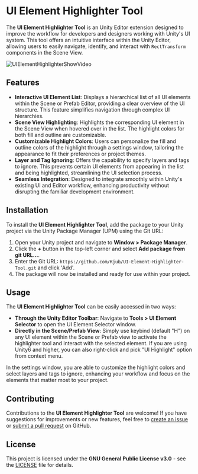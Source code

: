 # UI Element Highlighter Tool

The **UI Element Highlighter Tool** is an Unity Editor extension designed to improve the workflow for developers and designers working with Unity's UI system. This tool offers an intuitive interface within the Unity Editor, allowing users to easily navigate, identify, and interact with `RectTransform` components in the Scene View.

![UIElementHighlighterShowVideo](https://github.com/Kjub/UI-Element-Highlighter-Tool/assets/7487311/df0ca984-105d-48df-852b-fe5698e6caee)


## Features

-   **Interactive UI Element List**: Displays a hierarchical list of all UI elements within the Scene or Prefab Editor, providing a clear overview of the UI structure. This feature simplifies navigation through complex UI hierarchies.
-   **Scene View Highlighting**: Highlights the corresponding UI element in the Scene View when hovered over in the list. The highlight colors for both fill and outline are customizable.
-   **Customizable Highlight Colors**: Users can personalize the fill and outline colors of the highlight through a settings window, tailoring the appearance to fit their preferences or project themes.
-   **Layer and Tag Ignoring**: Offers the capability to specify layers and tags to ignore. This prevents certain UI elements from appearing in the list and being highlighted, streamlining the UI selection process.
-   **Seamless Integration**: Designed to integrate smoothly within Unity's existing UI and Editor workflow, enhancing productivity without disrupting the familiar development environment.

## Installation

To install the **UI Element Highlighter Tool**, add the package to your Unity project via the Unity Package Manager (UPM) using the Git URL:

1. Open your Unity project and navigate to **Window > Package Manager**.
2. Click the **+** button in the top-left corner and select **Add package from git URL...**.
3. Enter the Git URL: `https://github.com/Kjub/UI-Element-Highlighter-Tool.git` and click 'Add'.
4. The package will now be installed and ready for use within your project.

## Usage

The **UI Element Highlighter Tool** can be easily accessed in two ways:

-   **Through the Unity Editor Toolbar**: Navigate to **Tools > UI Element Selector** to open the UI Element Selector window.
-   **Directly in the Scene/Prefab View**: Simply use keybind (default "H") on any UI element within the Scene or Prefab view to activate the highlighter tool and interact with the selected element. If you are using Unity6 and higher, you can also right-click and pick "UI Highlight" option from context menu.

In the settings window, you are able to customize the highlight colors and select layers and tags to ignore, enhancing your workflow and focus on the elements that matter most to your project.

## Contributing

Contributions to the **UI Element Highlighter Tool** are welcome! If you have suggestions for improvements or new features, feel free to [create an issue](https://github.com/Kjub/UI-Element-Highlighter-Tool/issues) or [submit a pull request](https://github.com/Kjub/UI-Element-Highlighter-Tool/pulls) on GitHub.

## License

This project is licensed under the **GNU General Public License v3.0** - see the [LICENSE](https://github.com/Kjub/UI-Element-Highlighter-Tool/blob/main/LICENSE) file for details.
